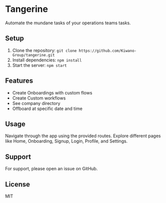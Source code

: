 # Tangerine

Automate the mundane tasks of your operations teams tasks. 

## Setup
1. Clone the repository: `git clone https://github.com/Kiwano-Group/tangerine.git`
2. Install dependencies: `npm install`
3. Start the server: `npm start`

## Features
- Create Onboardings with custom flows
- Create Custom workflows
- See company directory
- Offboard at specific date and time

## Usage
Navigate through the app using the provided routes. Explore different pages like Home, Onboarding, Signup, Login, Profile, and Settings.

## Support
For support, please open an issue on GitHub.

## License
MIT
